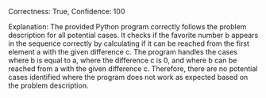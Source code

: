 Correctness: True, Confidence: 100

Explanation: The provided Python program correctly follows the problem description for all potential cases. It checks if the favorite number b appears in the sequence correctly by calculating if it can be reached from the first element a with the given difference c. The program handles the cases where b is equal to a, where the difference c is 0, and where b can be reached from a with the given difference c. Therefore, there are no potential cases identified where the program does not work as expected based on the problem description.